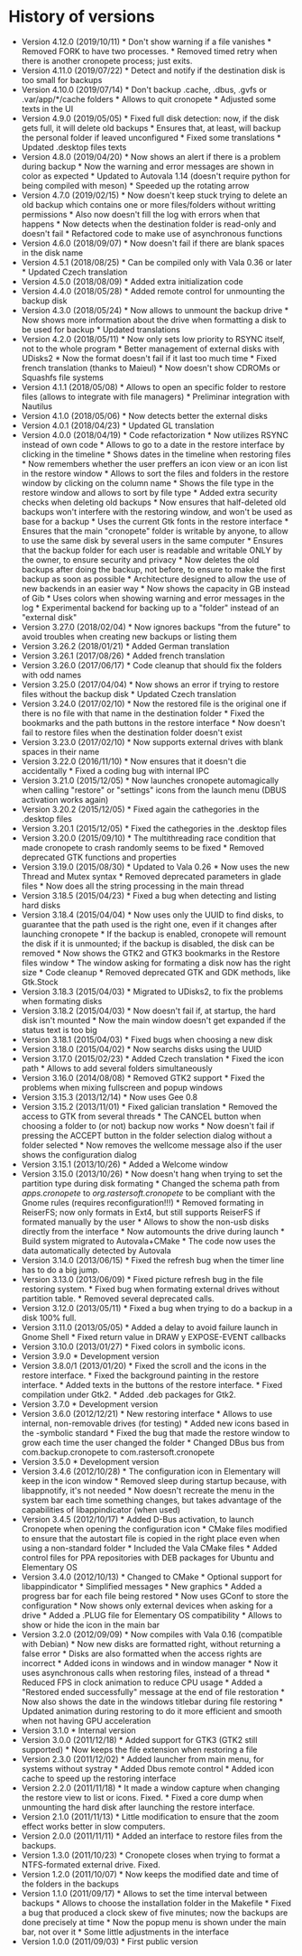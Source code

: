 # History of versions #

* Version 4.12.0 (2019/10/11)
      * Don't show warning if a file vanishes
      * Removed FORK to have two processes.
      * Removed timed retry when there is another cronopete process; just exits.
* Version 4.11.0 (2019/07/22)
      * Detect and notify if the destination disk is too small for backups
* Version 4.10.0 (2019/07/14)
      * Don't backup .cache, .dbus, .gvfs or .var/app/*/cache folders
      * Allows to quit cronopete
      * Adjusted some texts in the UI
* Version 4.9.0 (2019/05/05)
      * Fixed full disk detection: now, if the disk gets full, it will delete old backups
      * Ensures that, at least, will backup the personal folder if leaved unconfigured
      * Fixed some translations
      * Updated .desktop files texts
* Version 4.8.0 (2019/04/20)
      * Now shows an alert if there is a problem during backup
      * Now the warning and error messages are shown in color as expected
      * Updated to Autovala 1.14 (doesn't require python for being compiled with meson)
      * Speeded up the rotating arrow
* Version 4.7.0 (2019/02/15)
      * Now doesn't keep stuck trying to delete an old backup which contains one or more files/folders without writting permissions
      * Also now doesn't fill the log with errors when that happens
      * Now detects when the destination folder is read-only and doesn't fail
      * Refactored code to make use of asynchronous functions
* Version 4.6.0 (2018/09/07)
      * Now doesn't fail if there are blank spaces in the disk name
* Version 4.5.1 (2018/08/25)
      * Can be compiled only with Vala 0.36 or later
      * Updated Czech translation
* Version 4.5.0 (2018/08/09)
      * Added extra initialization code
* Version 4.4.0 (2018/05/28)
      * Added remote control for unmounting the backup disk
* Version 4.3.0 (2018/05/24)
      * Now allows to unmount the backup drive
      * Now shows more information about the drive when formatting a disk to be used for backup
      * Updated translations
* Version 4.2.0 (2018/05/11)
      * Now only sets low priority to RSYNC itself, not to the whole program
      * Better management of external disks with UDisks2
      * Now the format doesn't fail if it last too much time
      * Fixed french translation (thanks to Maieul)
      * Now doesn't show CDROMs or Squashfs file systems
* Version 4.1.1 (2018/05/08)
      * Allows to open an specific folder to restore files (allows to integrate with file managers)
      * Preliminar integration with Nautilus
* Version 4.1.0 (2018/05/06)
      * Now detects better the external disks
* Version 4.0.1 (2018/04/23)
      * Updated GL translation
* Version 4.0.0 (2018/04/19)
      * Code refactorization
      * Now utilizes RSYNC instead of own code
      * Allows to go to a date in the restore interface by clicking in the timeline
      * Shows dates in the timeline when restoring files
      * Now remembers whether the user preffers an icon view or an icon list in the restore window
      * Allows to sort the files and folders in the restore window by clicking on the column name
      * Shows the file type in the restore window and allows to sort by file type
      * Added extra security checks when deleting old backups
      * Now ensures that half-deleted old backups won't interfere with the restoring window, and won't be used as base for a backup
      * Uses the current Gtk fonts in the restore interface
      * Ensures that the main "cronopete" folder is writable by anyone, to allow to use the same disk by several users in the same computer
      * Ensures that the backup folder for each user is readable and writable ONLY by the owner, to ensure security and privacy
      * Now deletes the old backups after doing the backup, not before, to ensure to make the first backup as soon as possible
      * Architecture designed to allow the use of new backends in an easier way
      * Now shows the capacity in GB instead of Gib
      * Uses colors when showing warning and error messages in the log
      * Experimental backend for backing up to a "folder" instead of an "external disk"
* Version 3.27.0 (2018/02/04)
      * Now ignores backups "from the future" to avoid troubles when creating new backups or listing them
* Version 3.26.2 (2018/01/21)
      * Added German translation
* Version 3.26.1 (2017/08/26)
      * Added french translation
* Version 3.26.0 (2017/06/17)
      * Code cleanup that should fix the folders with odd names
* Version 3.25.0 (2017/04/04)
      * Now shows an error if trying to restore files without the backup disk
      * Updated Czech translation
* Version 3.24.0 (2017/02/10)
      * Now the restored file is the original one if there is no file with that name in the destination folder
      * Fixed the bookmarks and the path buttons in the restore interface
      * Now doesn't fail to restore files when the destination folder doesn't exist
* Version 3.23.0 (2017/02/10)
      * Now supports external drives with blank spaces in their name
* Version 3.22.0 (2016/11/10)
      * Now ensures that it doesn't die accidentally
      * Fixed a coding bug with internal IPC
* Version 3.21.0 (2015/12/05)
      * Now launches cronopete automagically when calling "restore" or "settings" icons from the launch menu (DBUS activation works again)
* Version 3.20.2 (2015/12/05)
      * Fixed again the cathegories in the .desktop files
* Version 3.20.1 (2015/12/05)
      * Fixed the cathegories in the .desktop files
* Version 3.20.0 (2015/09/10)
      * The multithreading race condition that made cronopete to crash randomly seems to be fixed
      * Removed deprecated GTK functions and properties
* Version 3.19.0 (2015/08/30)
      * Updated to Vala 0.26
      * Now uses the new Thread and Mutex syntax
      * Removed deprecated parameters in glade files
      * Now does all the string processing in the main thread
* Version 3.18.5 (2015/04/23)
      * Fixed a bug when detecting and listing hard disks
* Version 3.18.4 (2015/04/04)
      * Now uses only the UUID to find disks, to guarantee that the path used is the right one, even if it changes after launching cronopete
      * If the backup is enabled, cronopete will remount the disk if it is unmounted; if the backup is disabled, the disk can be removed
      * Now shows the GTK2 and GTK3 bookmarks in the Restore files window
      * The window asking for formating a disk now has the right size
      * Code cleanup
      * Removed deprecated GTK and GDK methods, like Gtk.Stock
* Version 3.18.3 (2015/04/03)
      * Migrated to UDisks2, to fix the problems when formating disks
* Version 3.18.2 (2015/04/03)
      * Now doesn't fail if, at startup, the hard disk isn't mounted
      * Now the main window doesn't get expanded if the status text is too big
* Version 3.18.1 (2015/04/03)
      * Fixed bugs when choosing a new disk
* Version 3.18.0 (2015/04/02)
      * Now searchs disks using the UUID
* Version 3.17.0 (2015/02/23)
      * Added Czech translation
      * Fixed the icon path
      * Allows to add several folders simultaneously
* Version 3.16.0 (2014/08/08)
      * Removed GTK2 support
      * Fixed the problems when mixing fullscreen and popup windows
* Version 3.15.3 (2013/12/14)
      * Now uses Gee 0.8
* Version 3.15.2 (2013/11/01)
      * Fixed galician translation
      * Removed the access to GTK from several threads
      * The CANCEL button when choosing a folder to (or not) backup now works
      * Now doesn't fail if pressing the ACCEPT button in the folder selection dialog without a folder selected
      * Now removes the wellcome message also if the user shows the configuration dialog
* Version 3.15.1 (2013/10/26)
      * Added a Welcome window
* Version 3.15.0 (2013/10/26)
      * Now doesn't hang when trying to set the partition type during disk formating
      * Changed the schema path from <i>apps.cronopete</i> to <i>org.rastersoft.cronopete</i> to be compliant with the Gnome rules (requires reconfiguration!!!)
      * Removed formating in ReiserFS; now only formats in Ext4, but still supports ReiserFS if formated manually by the user
      * Allows to show the non-usb disks directly from the interface
      * Now automounts the drive during launch
      * Build system migrated to Autovala+CMake
      * The code now uses the data automatically detected by Autovala
* Version 3.14.0 (2013/06/15)
      * Fixed the refresh bug when the timer line has to do a big jump.
* Version 3.13.0 (2013/06/09)
      * Fixed picture refresh bug in the file restoring system.
      * Fixed bug when formating external drives without partition table.
      * Removed several deprecated calls.
* Version 3.12.0 (2013/05/11)
      * Fixed a bug when trying to do a backup in a disk 100% full.
* Version 3.11.0 (2013/05/05)
      * Added a delay to avoid failure launch in Gnome Shell
      * Fixed return value in DRAW y EXPOSE-EVENT callbacks
* Version 3.10.0 (2013/01/27)
      * Fixed colors in symbolic icons.
* Version 3.9.0
      * Development version
* Version 3.8.0/1 (2013/01/20)
      * Fixed the scroll and the icons in the restore interface.
      * Fixed the background painting in the restore interface.
      * Added texts in the buttons of the restore interface.
      * Fixed compilation under Gtk2.
      * Added .deb packages for Gtk2.
* Version 3.7.0
      * Development version
* Version 3.6.0 (2012/12/21)
      * New restoring interface
      * Allows to use internal, non-removable drives (for testing)
      * Added new icons based in the -symbolic standard
      * Fixed the bug that made the restore window to grow each time the user changed the folder
      * Changed DBus bus from com.backup.cronopete to com.rastersoft.cronopete
* Version 3.5.0
      * Development version
* Version 3.4.6 (2012/10/28)
      * The configuration icon in Elementary will keep in the icon window
      * Removed sleep during startup because, with libappnotify, it's not needed
      * Now doesn't recreate the menu in the system bar each time something changes, but takes advantage of the capabilities of libappindicator (when used)
* Version 3.4.5 (2012/10/17)
      * Added D-Bus activation, to launch Cronopete when opening the configuration icon
      * CMake files modified to ensure that the autostart file is copied in the right place even when using a non-standard folder
      * Included the Vala CMake files
      * Added control files for PPA repositories with DEB packages for Ubuntu and Elementary OS
* Version 3.4.0 (2012/10/13)
      * Changed to CMake
      * Optional support for libappindicator
      * Simplified messages
      * New graphics
      * Added a progress bar for each file being restored
      * Now uses GConf to store the configuration
      * Now shows only external devices when asking for a drive
      * Added a .PLUG file for Elementary OS compatibility
      * Allows to show or hide the icon in the main bar
* Version 3.2.0 (2012/09/09)
      * Now compiles with Vala 0.16 (compatible with Debian)
      * Now new disks are formatted right, without returning a false error
      * Disks are also formatted when the access rights are incorrect
      * Added icons in windows and in window manager
      * Now it uses asynchronous calls when restoring files, instead of a thread
      * Reduced FPS in clock animation to reduce CPU usage
      * Added a "Restored ended successfully" message at the end of file restoration
      * Now also shows the date in the windows titlebar during file restoring
      * Updated animation during restoring to do it more efficient and smooth when not having GPU acceleration
* Version 3.1.0
      * Internal version
* Version 3.0.0 (2011/12/18)
      * Added support for GTK3 (GTK2 still supported)
      * Now keeps the file extension when restoring a file
* Version 2.3.0 (2011/12/02)
      * Added launcher from main menu, for systems without systray
      * Added Dbus remote control
      * Added icon cache to speed up the restoring interface
* Version 2.2.0 (2011/11/18)
      * It made a window capture when changing the restore view to list or icons. Fixed.
      * Fixed a core dump when unmounting the hard disk after launching the restore interface.
* Version 2.1.0 (2011/11/13)
      * Little modification to ensure that the zoom effect works better in slow computers.
* Version 2.0.0 (2011/11/11)
      * Added an interface to restore files from the backups.
* Version 1.3.0 (2011/10/23)
      * Cronopete closes when trying to format a NTFS-formated external drive. Fixed.
* Version 1.2.0 (2011/10/07)
      * Now keeps the modified date and time of the folders in the backups
* Version 1.1.0 (2011/09/17)
      * Allows to set the time interval between backups
      * Allows to choose the installation folder in the Makefile
      * Fixed a bug that produced a clock skew of five minutes; now the backups are done precisely at time
      * Now the popup menu is shown under the main bar, not over it
      * Some little adjustments in the interface
* Version 1.0.0 (2011/09/03)
      * First public version
